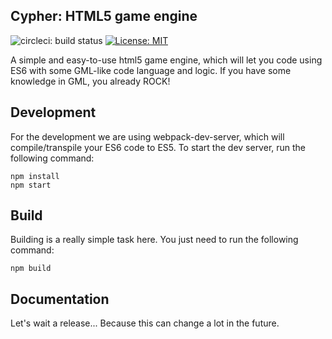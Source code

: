 ## Cypher: HTML5 game engine ##

![circleci: build status](https://circleci.com/gh/williammustaffa/cypher.png?style=shield) [![License: MIT](https://img.shields.io/badge/License-MIT-yellow.svg)](https://opensource.org/licenses/MIT)

A simple and easy-to-use html5 game engine, which will let you code using ES6 with some GML-like code language and logic.
If you have some knowledge in GML, you already ROCK!

## Development ##
For the development we are using webpack-dev-server, which will compile/transpile your ES6 code to ES5.
To start the dev server, run the following command:
```
npm install
npm start
```

## Build ##
Building is a really simple task here. 
You just need to run the following command:
```
npm build
```

## Documentation ##
Let's wait a release... Because this can change a lot in the future.